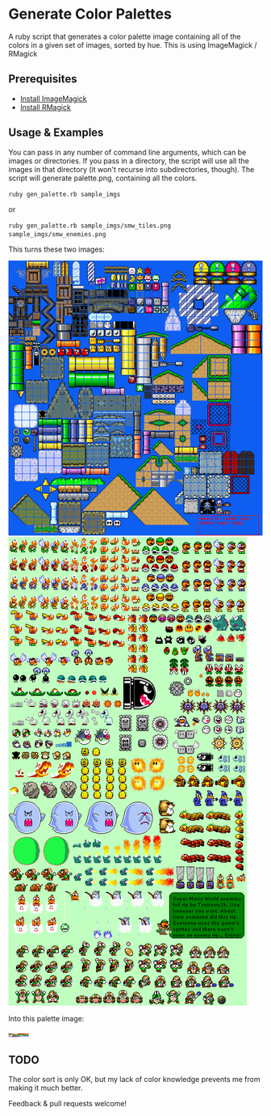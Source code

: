 Generate Color Palettes
=========================

A ruby script that generates a color palette image containing all of the colors in a given set of images, sorted by hue. This is using ImageMagick / RMagick

Prerequisites
--------------

- [Install ImageMagick](http://imagemagick.org/)
- [Install RMagick](https://github.com/rmagick/rmagick)

Usage & Examples
------------------

You can pass in any number of command line arguments, which can be images or directories. If you pass in a directory, the script will use all the images in that directory (it won't recurse into subdirectories, though). The script will generate palette.png, containing all the colors.

`ruby gen_palette.rb sample_imgs`

or

`ruby gen_palette.rb sample_imgs/smw_tiles.png sample_imgs/smw_enemies.png`

This turns these two images:

![](sample_imgs/smw_tiles.png)
![](sample_imgs/smw_enemies.png)

Into this palette image:

<img src="palette.png">

TODO
--------

The color sort is only OK, but my lack of color knowledge prevents me from making it much better.

Feedback & pull requests welcome!